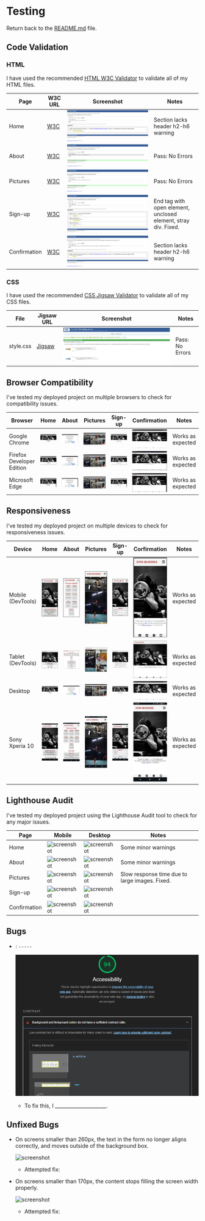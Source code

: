 # Testing

Return back to the [README.md](README.md) file.

## Code Validation

### HTML

I have used the recommended [HTML W3C Validator](https://validator.w3.org) to validate all of my HTML files.

| Page | W3C URL | Screenshot | Notes |
| --- | --- | --- | --- |
| Home | [W3C](https://validator.w3.org/nu/?doc=https%3A%2F%2Fdavidfb94.github.io%2Fproject-1-grouptraining%2Findex.html) | ![screenshot](documentation/validation/html-validation-index.png) | Section lacks header h2-h6 warning |
| About | [W3C](https://validator.w3.org/nu/?doc=https%3A%2F%2Fdavidfb94.github.io%2Fproject-1-grouptraining%2Fabout.html) | ![screenshot](documentation/validation/html-validation-about.png) | Pass: No Errors|
| Pictures| [W3C](https://validator.w3.org/nu/?doc=https%3A%2F%2Fdavidfb94.github.io%2Fproject-1-grouptraining%2Fpictures.html) | ![screenshot](documentation/validation/html-validation-pictures.png) | Pass: No Errors |
| Sign-up | [W3C](https://validator.w3.org/nu/?doc=https%3A%2F%2Fdavidfb94.github.io%2Fproject-1-grouptraining%2Fsign-up.html) | ![screenshot](documentation/validation/html-validation-signup.png) | End tag with open element, unclosed element, stray div. Fixed.|
| Confirmation | [W3C](https://validator.w3.org/nu/?doc=https%3A%2F%2Fdavidfb94.github.io%2Fproject-1-grouptraining%2Fconfirmation.html%3Ff-name%3DTesting%26l-name%3DTesting%26email%3Dtesting%2540testing.com) | ![screenshot](documentation/validation/html-validation-confirmation.png) | Section lacks header h2-h6 warning |

### CSS

I have used the recommended [CSS Jigsaw Validator](https://jigsaw.w3.org/css-validator) to validate all of my CSS files.

| File | Jigsaw URL | Screenshot | Notes |
| --- | --- | --- | --- |
| style.css | [Jigsaw](https://jigsaw.w3.org/css-validator/validator?uri=https%3A%2F%2Fdavidfb94.github.io%2Fproject-1-grouptraining%2F&profile=css3svg&usermedium=all&warning=1&vextwarning=&lang=en) | ![screenshot](documentation/validation/css-validator.png) | Pass: No Errors |

## Browser Compatibility

I've tested my deployed project on multiple browsers to check for compatibility issues.

| Browser | Home | About | Pictures | Sign-up | Confirmation | Notes |
| --- | --- | --- | --- | --- | --- | --- |
| Google Chrome | ![screenshot](documentation/browsers/chrome-home.png) | ![screenshot](documentation/browsers/chrome-about.png) | ![screenshot](documentation/browsers/chrome-pictures.png) | ![screenshot](documentation/browsers/chrome-signup.png) | ![screenshot](documentation/browsers/chrome-confirmation.png) | Works as expected |
| Firefox Developer Edition | ![screenshot](documentation/browsers/firefoxdev-home.png) | ![screenshot](documentation/browsers/firefoxdev-about.png) | ![screenshot](documentation/browsers/firefoxdev-pictures.png) | ![screenshot](documentation/browsers/firefoxdev-signup.png) | ![screenshot](documentation/browsers/firefoxdev-confirmation.png) | Works as expected |
| Microsoft Edge | ![screenshot](documentation/browsers/msedge-home.png) | ![screenshot](documentation/browsers/msedge-about.png) | ![screenshot](documentation/browsers/msedge-pictures.png) | ![screenshot](documentation/browsers/msedge-signup.png) | ![screenshot](documentation/browsers/msedge-confirmation.png) | Works as expected |

## Responsiveness

I've tested my deployed project on multiple devices to check for responsiveness issues.

| Device | Home | About | Pictures | Sign-up | Corfirmation | Notes |
| --- | --- | --- | --- | --- | --- | --- |
| Mobile (DevTools) | ![screenshot](documentation/responsivness/mobile-home.png) | ![screenshot](documentation/responsivness/mobile-about.png) | ![screenshot](documentation/responsivness/mobile-pictures.png) | ![screenshot](documentation/responsivness/mobile-signup.png) | ![screenshot](documentation/responsivness/mobile-confirmation.png) | Works as expected |
| Tablet (DevTools) | ![screenshot](documentation/responsivness/tablet-home.png) | ![screenshot](documentation/responsivness/tablet-about.png) | ![screenshot](documentation/responsivness/tablet-pictures.png) | ![screenshot](documentation/responsivness/tablet-signup.png) | ![screenshot](documentation/responsivness/tablet-confirmation.png) | Works as expected |
| Desktop | ![screenshot](documentation/browsers/chrome-home.png) | ![screenshot](documentation/browsers/chrome-about.png) | ![screenshot](documentation/browsers/chrome-pictures.png) | ![screenshot](documentation/browsers/chrome-signup.png) | ![screenshot](documentation/browsers/chrome-confirmation.png) | Works as expected |
| Sony Xperia 10 | ![screenshot](documentation/responsivness/xperia-home.jpg) | ![screenshot](documentation/responsivness/xperia-about.jpg) | ![screenshot](documentation/responsivness/xperia-pictures.jpg) | ![screenshot](documentation/responsivness/xperia-signup.jpg) | ![screenshot](documentation/responsivness/xperia-confirmation.jpg) | Works as expected |

## Lighthouse Audit

I've tested my deployed project using the Lighthouse Audit tool to check for any major issues.

| Page | Mobile | Desktop | Notes |
| --- | --- | --- | --- |
| Home | ![screenshot](documentation/lighthouse-home-mobile.png) | ![screenshot](documentation/lighthouse-home-desktop.png) | Some minor warnings |
| About | ![screenshot](documentation/lighthouse-about-mobile.png) | ![screenshot](documentation/lighthouse-about-desktop.png) | Some minor warnings |
| Pictures| ![screenshot](documentation/lighthouse-gallery-mobile.png) | ![screenshot](documentation/lighthouse-gallery-desktop.png) | Slow response time due to large images. Fixed. |
| Sign-up| ![screenshot](documentation/lighthouse-gallery-mobile.png) | ![screenshot](documentation/lighthouse-gallery-desktop.png) |  |
| Confirmation| ![screenshot](documentation/lighthouse-gallery-mobile.png) | ![screenshot](documentation/lighthouse-gallery-desktop.png) |  |

## Bugs

- : `-----`

    ![screenshot](documentation/bug01.png)

  - To fix this, I _____________________.

## Unfixed Bugs

- On screens smaller than 260px, the text in the form no longer aligns correctly, and moves outside of the background box.

    ![screenshot](documentation/unfixed-bug01.png)

  - Attempted fix:

- On screens smaller than 170px, the content stops filling the screen width properly.

    ![screenshot](documentation/unfixed-bug02.png)

  - Attempted fix:
